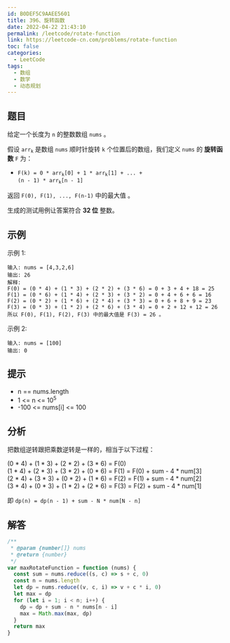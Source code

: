 ```yaml
---
id: B0DEF5C9AAEE5601
title: 396、旋转函数
date: 2022-04-22 21:43:10
permalink: /leetcode/rotate-function
link: https://leetcode-cn.com/problems/rotate-function
toc: false
categories:
  - LeetCode
tags:
  - 数组
  - 数学
  - 动态规划
---
```


<Level type='medium'/>

## 题目

给定一个长度为 `n` 的整数数组 `nums` 。

假设 <code>arr<sub>k</sub></code> 是数组 `nums` 顺时针旋转 `k` 个位置后的数组，我们定义 `nums` 的 **旋转函数** `F` 为：

- <code>F(k) = 0 \* arr<sub>k</sub>[0] + 1 \* arr<sub>k</sub>[1] + ... + (n - 1) \* arr<sub>k</sub>[n - 1]</code>

返回 `F(0), F(1), ..., F(n-1)` 中的最大值 。

生成的测试用例让答案符合 **32 位** 整数。

## 示例

示例 1:

```text
输入: nums = [4,3,2,6]
输出: 26
解释:
F(0) = (0 * 4) + (1 * 3) + (2 * 2) + (3 * 6) = 0 + 3 + 4 + 18 = 25
F(1) = (0 * 6) + (1 * 4) + (2 * 3) + (3 * 2) = 0 + 4 + 6 + 6 = 16
F(2) = (0 * 2) + (1 * 6) + (2 * 4) + (3 * 3) = 0 + 6 + 8 + 9 = 23
F(3) = (0 * 3) + (1 * 2) + (2 * 6) + (3 * 4) = 0 + 2 + 12 + 12 = 26
所以 F(0), F(1), F(2), F(3) 中的最大值是 F(3) = 26 。
```

示例 2:

```text
输入: nums = [100]
输出: 0
```

## 提示

- n == nums.length
- 1 <= n <= 10<sup>5</sup>
- -100 <= nums[i] <= 100

## 分析

把数组逆转跟把乘数逆转是一样的，相当于以下过程：

(0 \* 4) + (1 \* 3) + (2 \* 2) + (3 \* 6) = F(0)  
(1 \* 4) + (2 \* 3) + (3 \* 2) + (0 \* 6) = F(1) = F(0) + sum - 4 \* num[3]  
(2 \* 4) + (3 \* 3) + (0 \* 2) + (1 \* 6) = F(2) = F(1) + sum - 4 \* num[2]  
(3 \* 4) + (0 \* 3) + (1 \* 2) + (2 \* 6) = F(3) = F(2) + sum - 4 \* num[1]

即 `dp(n) = dp(n - 1) + sum - N * num[N - n]`

## 解答

```javascript
/**
 * @param {number[]} nums
 * @return {number}
 */
var maxRotateFunction = function (nums) {
  const sum = nums.reduce((s, c) => s + c, 0)
  const n = nums.length
  let dp = nums.reduce((v, c, i) => v + c * i, 0)
  let max = dp
  for (let i = 1; i < n; i++) {
    dp = dp + sum - n * nums[n - i]
    max = Math.max(max, dp)
  }
  return max
}
```
